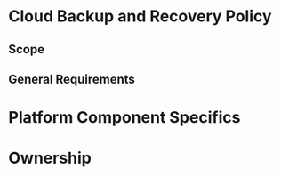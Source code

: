 # Cloud Backup and Recovery Policy
## Scope
## General Requirements
# Platform Component Specifics
# Ownership
